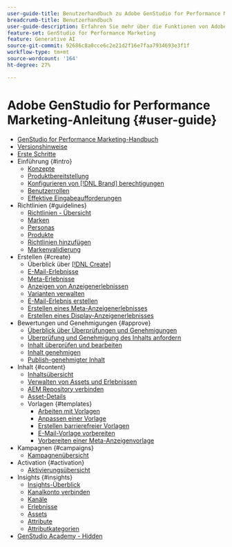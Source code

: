 ```yaml
---
user-guide-title: Benutzerhandbuch zu Adobe GenStudio for Performance Marketing
breadcrumb-title: Benutzerhandbuch
user-guide-description: Erfahren Sie mehr über die Funktionen von Adobe GenStudio for Performance Marketing. Erfahren Sie, wie Sie schnell markenkonforme Assets erstellen, Varianten generieren und Erlebnisse optimieren können.
feature-set: GenStudio for Performance Marketing
feature: Generative AI
source-git-commit: 92686c8a0cce6c2e21d2f16e7faa7934693e3f1f
workflow-type: tm+mt
source-wordcount: '164'
ht-degree: 27%

---
```



# Adobe GenStudio for Performance Marketing-Anleitung {#user-guide}

+ [GenStudio for Performance Marketing-Handbuch](home.md)
+ [Versionshinweise](release-notes.md)
+ [Erste Schritte](get-started.md)
+ Einführung {#intro}
   + [Konzepte](concepts.md)
   + [Produktbereitstellung](product-provisioning.md)
   + [Konfigurieren von [!DNL Brand] berechtigungen](configure-brand-permissions.md)
   + [Benutzerrollen](user-roles.md)
   + [Effektive Eingabeaufforderungen](effective-prompts.md)
+ Richtlinien {#guidelines}
   + [Richtlinien - Übersicht](guidelines/overview.md)
   + [Marken](guidelines/brands.md)
   + [Personas](guidelines/personas.md)
   + [Produkte](guidelines/products.md)
   + [Richtlinien hinzufügen](guidelines/add-guidelines.md)
   + [Markenvalidierung](guidelines/brand-validation.md)
+ Erstellen {#create}
   + Überblick über [[!DNL Create] ](create/overview.md)
   + [E-Mail-Erlebnisse](create/email-experiences.md)
   + [Meta-Erlebnisse](create/meta-experiences.md)
   + [Anzeigen von Anzeigenerlebnissen](create/display-ad-experiences.md)
   + [Varianten verwalten](create/manage-variants.md)
   + [E-Mail-Erlebnis erstellen](create/create-email-experience.md)
   + [Erstellen eines Meta-Anzeigenerlebnisses](create/create-meta-ad.md)
   + [Erstellen eines Display-Anzeigenerlebnisses](create/create-display-ad.md)
+ Bewertungen und Genehmigungen {#approve}
   + [Überblick über Überprüfungen und Genehmigungen](approvals/overview.md)
   + [Überprüfung und Genehmigung des Inhalts anfordern](approvals/request-review.md)
   + [Inhalt überprüfen und bearbeiten](approvals/review-and-edit.md)
   + [Inhalt genehmigen](approvals/approve-content.md)
   + [Publish-genehmigter Inhalt](approvals/publish-content.md)
+ Inhalt {#content}
   + [Inhaltsübersicht](content/overview.md)
   + [Verwalten von Assets und Erlebnissen](content/manage-assets.md)
   + [AEM Repository verbinden](content/connect-aem-repo.md)
   + [Asset-Details](content/asset-details.md)
   + Vorlagen {#templates}
      + [Arbeiten mit Vorlagen](content/use-templates.md)
      + [Anpassen einer Vorlage](content/customize-template.md)
      + [Erstellen barrierefreier Vorlagen](content/accessibility-for-templates.md)
      + [E-Mail-Vorlage vorbereiten](content/email-template.md)
      + [Vorbereiten einer Meta-Anzeigenvorlage](content/meta-template.md)
+ Kampagnen {#campaigns}
   + [Kampagnenübersicht](campaigns/overview.md)
+ Activation {#activation}
   + [Aktivierungsübersicht](activation/overview.md)
+ Insights {#insights}
   + [Insights-Überblick](insights/overview.md)
   + [Kanalkonto verbinden](insights/connect-channel.md)
   + [Kanäle](insights/channels.md)
   + [Erlebnisse](insights/experiences.md)
   + [Assets](insights/assets.md)
   + [Attribute](insights/attributes.md)
   + [Attributkategorien](insights/attribute-category.md)
+ [GenStudio Academy - Hidden](genstudioacademy.md)
